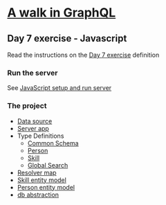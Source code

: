 # [A walk in GraphQL](/README.md)

## Day 7 exercise - Javascript

Read the instructions on the [Day 7 exercise](../day_07.md#exercise) definition

### Run the server

 See [JavaScript setup and run server](../../../setup/javascript.md)

### The project

- [Data source](../datasource/data.json)
- [Server app](src/server.js)
- Type Definitions
  - [Common Schema](src/schema/schema.gql)
  - [Person](src/schema/person.gql)
  - [Skill](src/schema/skill.gql)
  - [Global Search](src/schema/globalSearch.gql)
- [Resolver map](src/resolvers/resolvers.js)
- [Skill entity model](src/db/skill.js)
- [Person entity model](src/db/person.js)
- [db abstraction](src/db/index.js)

